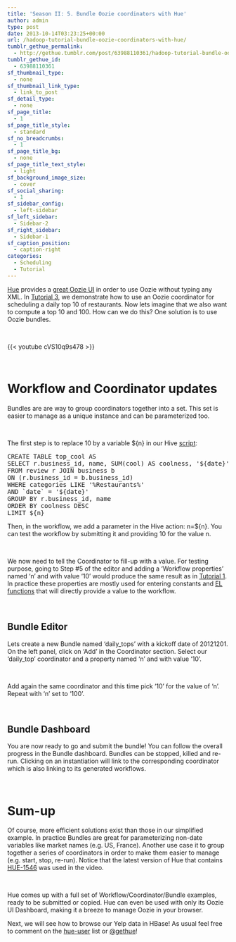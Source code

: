 ```yaml
---
title: 'Season II: 5. Bundle Oozie coordinators with Hue'
author: admin
type: post
date: 2013-10-14T03:23:25+00:00
url: /hadoop-tutorial-bundle-oozie-coordinators-with-hue/
tumblr_gethue_permalink:
  - http://gethue.tumblr.com/post/63988110361/hadoop-tutorial-bundle-oozie-coordinators-with-hue
tumblr_gethue_id:
  - 63988110361
sf_thumbnail_type:
  - none
sf_thumbnail_link_type:
  - link_to_post
sf_detail_type:
  - none
sf_page_title:
  - 1
sf_page_title_style:
  - standard
sf_no_breadcrumbs:
  - 1
sf_page_title_bg:
  - none
sf_page_title_text_style:
  - light
sf_background_image_size:
  - cover
sf_social_sharing:
  - 1
sf_sidebar_config:
  - left-sidebar
sf_left_sidebar:
  - Sidebar-2
sf_right_sidebar:
  - Sidebar-1
sf_caption_position:
  - caption-right
categories:
  - Scheduling
  - Tutorial
---
```


<p id="docs-internal-guid-4ab313a2-b4f9-6636-ef5e-6ec66cd3ea40">
  <a href="http://gethue.com"><span>Hue</span></a><span> provides a </span><a href="http://gethue.tumblr.com/tagged/oozie"><span>great Oozie UI</span></a><span> in order to use Oozie without typing any XML. In </span><a href="http://gethue.tumblr.com/post/61597968730/hadoop-tutorials-ii-3-schedule-hive-queries-with"><span>Tutorial 3</span></a><span>, we demonstrate how to use an Oozie coordinator for scheduling a daily top 10 of restaurants. Now lets imagine that we also want to compute a top 10 and 100. How can we do this? One solution is to use Oozie bundles.</span>
</p>

&nbsp;

{{< youtube cVS10q9s478 >}}

&nbsp;

# <span>Workflow and Coordinator updates</span>

<span>Bundles are are way to group coordinators together into a set. This set is easier to manage as a unique instance and can be parameterized too.</span>

&nbsp;

<span>The first step is to replace 10 by a variable \${n} in our Hive </span>[<span>script</span>][1]<span>:</span>

<pre class="code">CREATE TABLE top_cool AS
SELECT r.business_id, name, SUM(cool) AS coolness, '${date}' as `date`
FROM review r JOIN business b
ON (r.business_id = b.business_id)
WHERE categories LIKE '%Restaurants%'
AND `date` = '${date}'
GROUP BY r.business_id, name
ORDER BY coolness DESC
LIMIT ${n}</pre>

<span>Then, in the workflow, we add a parameter in the Hive action: </span><span>n=\${n}</span><span>. You can test the workflow by submitting it and providing 10 for the value n.</span>

&nbsp;

<span>We now need to tell the Coordinator to fill-up with a value. For testing purpose, going to Step #5 of the editor and adding a ‘</span><span>Workflow properties</span><span>’ named ‘</span><span>n</span><span>’ and with value ‘</span><span>10</span><span>’ would produce the same result as in </span>[<span>Tutorial 1</span>][2]<span>. In practice these properties are mostly used for entering constants and </span>[<span>EL functions</span>][3] <span>that will directly provide a value to the workflow.</span>

&nbsp;

## <span>Bundle Editor</span>

<span>Lets create a new Bundle named ‘</span><span>daily_tops</span><span>’ with a kickoff date of 20121201. On the left panel, click on ‘</span><span>Add</span><span>’ in the Coordinator section. Select our ‘</span><span>daily_top</span><span>’ coordinator and a property named ‘</span><span>n</span><span>’ and with value ‘</span><span>10</span><span>’.</span>

&nbsp;

<span>Add again the same coordinator and this time pick ‘</span><span>10</span><span>’ for the value of ‘</span><span>n</span><span>’. Repeat with ‘</span><span>n</span><span>’ set to ‘</span><span>100</span><span>’.</span>

&nbsp;

## <span>Bundle Dashboard</span>

<span>You are now ready to go and submit the bundle! You can follow the overall progress in the Bundle dashboard. Bundles can be stopped, killed and re-run. Clicking on an instantiation will link to the corresponding coordinator which is also linking to its generated workflows.</span>

&nbsp;

# <span>Sum-up</span>

<span>Of course, more efficient solutions exist than those in our simplified example. In practice Bundles are great for parameterizing non-date variables like market names (e.g. US, France). Another use case it to group together a series of coordinators in order to make them easier to manage (e.g. start, stop, re-run). Notice that the latest version of Hue that contains </span>[<span>HUE-1546</span>][4] <span>was used in the video.</span>

&nbsp;

<span>Hue comes up with a full set of Workflow/Coordinator/Bundle examples, ready to be submitted or copied. Hue can even be used with only its Oozie UI Dashboard, making it a breeze to manage Oozie in your browser. </span>

<span>Next, we will see how to browse our Yelp data in HBase! As usual feel free to comment on the </span>[<span>hue-user</span>][5] <span>list or </span>[<span>@gethue</span>][6]<span>!</span>

[1]: https://github.com/romainr/hadoop-tutorials-examples/blob/master/hive-workflow/select_top_n.sql
[2]: http://gethue.tumblr.com/post/60937985689/hadoop-tutorials-ii-2-execute-hive-queries-and
[3]: http://blog.cloudera.com/blog/2013/09/how-to-write-an-el-function-in-apache-oozie/
[4]: https://issues.cloudera.org/browse/HUE-1546
[5]: http://groups.google.com/a/cloudera.org/group/hue-user
[6]: https://twitter.com/gethue
